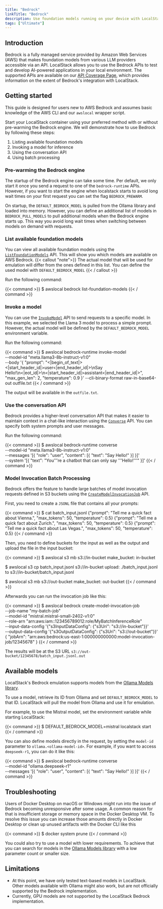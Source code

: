 ```yaml
---
title: "Bedrock"
linkTitle: "Bedrock"
description: Use foundation models running on your device with LocalStack!
tags: ["Ultimate"]
---
```


## Introduction

Bedrock is a fully managed service provided by Amazon Web Services (AWS) that makes foundation models from various LLM providers accessible via an API.
LocalStack allows you to use the Bedrock APIs to test and develop AI-powered applications in your local environment.
The supported APIs are available on our [API Coverage Page](https://docs.localstack.cloud/references/coverage/coverage_bedrock/), which provides information on the extent of Bedrock's integration with LocalStack.

## Getting started

This guide is designed for users new to AWS Bedrock and assumes basic knowledge of the AWS CLI and our `awslocal` wrapper script.

Start your LocalStack container using your preferred method with or without pre-warming the Bedrock engine.
We will demonstrate how to use Bedrock by following these steps:

1. Listing available foundation models
2. Invoking a model for inference
3. Using the conversation API
4. Using batch processing

### Pre-warming the Bedrock engine

The startup of the Bedrock engine can take some time.
Per default, we only start it once you send a request to one of the `bedrock-runtime` APIs.
However, if you want to start the engine when localstack starts to avoid long wait times on your first request you can set the flag `BEDROCK_PREWARM`.

On startup, the `DEFAULT_BEDROCK_MODEL` is pulled from the Ollama library and loaded into memory.
However, you can define an additional list of models in `BEDROCK_PULL_MODELS` to pull additional models when the Bedrock engine starts up.
This way you avoid long wait times when switching between models on demand with requests.

### List available foundation models

You can view all available foundation models using the [`ListFoundationModels`](https://docs.aws.amazon.com/bedrock/latest/APIReference/API_ListFoundationModels.html) API.
This will show you which models are available on AWS Bedrock.
{{< callout "note">}}
The actual model that will be used for emulation will differ from the ones defined in this list.
You can define the used model with `DEFAULT_BEDROCK_MODEL`
{{< / callout >}}

Run the following command:

{{< command >}}
$ awslocal bedrock list-foundation-models
{{< / command >}}

### Invoke a model

You can use the [`InvokeModel`](https://docs.aws.amazon.com/bedrock/latest/APIReference/API_runtime_InvokeModel.html) API to send requests to a specific model.
In this example, we selected the Llama 3 model to process a simple prompt.
However, the actual model will be defined by the `DEFAULT_BEDROCK_MODEL` environment variable.

Run the following command:

{{< command >}}
$ awslocal bedrock-runtime invoke-model \
    --model-id "meta.llama3-8b-instruct-v1:0" \
    --body '{
        "prompt": "<|begin_of_text|><|start_header_id|>user<|end_header_id|>\nSay Hello!\n<|eot_id|>\n<|start_header_id|>assistant<|end_header_id|>",
        "max_gen_len": 2,
        "temperature": 0.9
    }' --cli-binary-format raw-in-base64-out outfile.txt
{{< / command >}}

The output will be available in the `outfile.txt`.

### Use the conversation API

Bedrock provides a higher-level conversation API that makes it easier to maintain context in a chat-like interaction using the [`Converse`](https://docs.aws.amazon.com/bedrock/latest/APIReference/API_runtime_Converse.html) API.
You can specify both system prompts and user messages.

Run the following command:

{{< command >}}
$ awslocal bedrock-runtime converse \
    --model-id "meta.llama3-8b-instruct-v1:0" \
    --messages '[{
        "role": "user",
        "content": [{
            "text": "Say Hello!"
        }]
    }]' \
    --system '[{
        "text": "You'\''re a chatbot that can only say '\''Hello!'\''"
    }]'
{{< / command >}}

### Model Invocation Batch Processing

Bedrock offers the feature to handle large batches of model invocation requests defined in S3 buckets using the [`CreateModelInvocationJob`](https://docs.aws.amazon.com/bedrock/latest/APIReference/API_CreateModelInvocationJob.html) API.

First, you need to create a `JSONL` file that contains all your prompts:

{{< command >}}
$ cat batch_input.jsonl
{"prompt": "Tell me a quick fact about Vienna.", "max_tokens": 50, "temperature": 0.5}
{"prompt": "Tell me a quick fact about Zurich.", "max_tokens": 50, "temperature": 0.5}
{"prompt": "Tell me a quick fact about Las Vegas.", "max_tokens": 50, "temperature": 0.5}
{{< / command >}}

Then, you need to define buckets for the input as well as the output and upload the file in the input bucket:

{{< command >}}
$ awslocal s3 mb s3://in-bucket
make_bucket: in-bucket

$ awslocal s3 cp batch_input.jsonl s3://in-bucket
upload: ./batch_input.jsonl to s3://in-bucket/batch_input.jsonl

$ awslocal s3 mb s3://out-bucket
make_bucket: out-bucket
{{< / command >}}

Afterwards you can run the invocation job like this:

{{< command >}}
$ awslocal bedrock create-model-invocation-job \
  --job-name "my-batch-job" \
  --model-id "mistral.mistral-small-2402-v1:0" \
  --role-arn "arn:aws:iam::123456789012:role/MyBatchInferenceRole" \
  --input-data-config '{"s3InputDataConfig": {"s3Uri": "s3://in-bucket"}}' \
  --output-data-config '{"s3OutputDataConfig": {"s3Uri": "s3://out-bucket"}}'
{
    "jobArn": "arn:aws:bedrock:us-east-1:000000000000:model-invocation-job/12345678"
}
{{< / command >}}

The results will be at the S3 URL `s3://out-bucket/12345678/batch_input.jsonl.out`

## Available models

LocalStack's Bedrock emulation supports models from the [Ollama Models library](https://ollama.com/search).

To use a model, retrieve its ID from Ollama and set `DEFAULT_BEDROCK_MODEL` to that ID.
LocalStack will pull the model from Ollama and use it for emulation.

For example, to use the Mistral model, set the environment variable while starting LocalStack:

{{< command >}}
$ DEFAULT_BEDROCK_MODEL=mistral localstack start
{{< / command >}}

You can also define models directly in the request, by setting the `model-id` parameter to `ollama.<ollama-model-id>`.
For example, if you want to access `deepseek-r1`, you can do it like this:

{{< command >}}
$ awslocal bedrock-runtime converse \
    --model-id "ollama.deepseek-r1" \
    --messages '[{
        "role": "user",
        "content": [{
            "text": "Say Hello!"
        }]
    }]'
{{< / command >}}

## Troubleshooting

Users of Docker Desktop on macOS or Windows might run into the issue of Bedrock becoming unresponsive after some usage.
A common reason for that is insufficient storage or memory space in the Docker Desktop VM.
To resolve this issue you can increase those amounts directly in Docker Desktop or clean up unused artifacts with the Docker CLI like this

{{< command >}}
$ docker system prune
{{< / command >}}

You could also try to use a model with lower requirements.
To achieve that you can search for models in the [Ollama Models library](https://ollama.com/search) with a low parameter count or smaller size.

## Limitations

* At this point, we have only tested text-based models in LocalStack.
Other models available with Ollama might also work, but are not officially supported by the Bedrock implementation.
* Currently, GPU models are not supported by the LocalStack Bedrock implementation.
